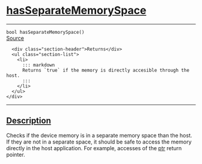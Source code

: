 
<h1 id="has-separate-memory-space">
 <a href="#/api/device/hasSeparateMemorySpace" class="anchor">
   <span>hasSeparateMemorySpace</span>
  </a>
</h1>

<div class="signature">
  <hr>

  
  <div class="definition-container">
    <div class="definition">
      <code><span class="token keyword">bool</span> hasSeparateMemorySpace()</code>
      <div class="flex-spacing"></div>
      <a href="https://github.com/libocca/occa/blob/1fea69a2/include/occa/core/device.hpp#L357" target="_blank">Source</a>
    </div>
    <div class="description">

      <div class="section-header">Returns</div>
      <ul class="section-list">
        <li>
          ::: markdown
          Returns `true` if the memory is directly accesible through the host.
          :::
        </li>
      </ul>
    </div>

  </div>


  <hr>
</div>


<h2 id="description">
 <a href="#/api/device/hasSeparateMemorySpace?id=description" class="anchor">
   <span>Description</span>
  </a>
</h2>

Checks if the device memory is in a separate memory space than the host.
If they are not in a separate space, it should be safe to access the memory directly
in the host application.
For example, accesses of the [ptr](/api/memory/ptr) return pointer.
